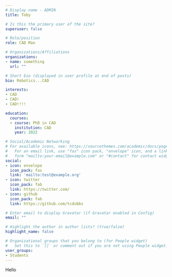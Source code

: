 ```yaml
---
# Display name - ADMIN
title: Toby

# Is this the primary user of the site?
superuser: false

# Role/position
role: CAD Man

# Organizations/Affiliations
organizations:
- name: something
  url: ""

# Short bio (displayed in user profile at end of posts)
bio: Robotics...CAD

interests:
- CAD
- CAD!
- CAD!!!!

education:
  courses:
  - course: PhD in CAD
    institution: CAD
    year: 2022

# Social/Academic Networking
# For available icons, see: https://sourcethemes.com/academic/docs/page-builder/#icons
#   For an email link, use "fas" icon pack, "envelope" icon, and a link in the
#   form "mailto:your-email@example.com" or "#contact" for contact widget.
social:
- icon: envelope
  icon_pack: fas
  link: 'mailto:test@example.org'
- icon: twitter
  icon_pack: fab
  link: https://twitter.com/
- icon: github
  icon_pack: fab
  link: https://github.com/tcdubbs

# Enter email to display Gravatar (if Gravatar enabled in Config)
email: ""

# Highlight the author in author lists? (true/false)
highlight_name: false

# Organizational groups that you belong to (for People widget)
#   Set this to `[]` or comment out if you are not using People widget.
user_groups:
- Students
---
```


Hello
